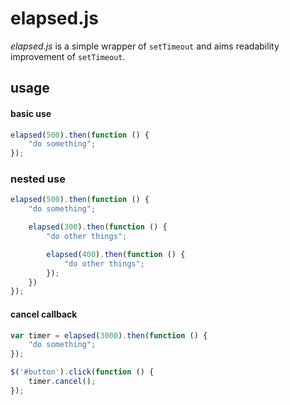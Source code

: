 elapsed.js
==========

*elapsed.js* is a simple wrapper of `setTimeout` and aims readability improvement of `setTimeout`.

usage
-----

#### basic use

```javascript
elapsed(500).then(function () {
    "do something";
});
```

### nested use

```javascript
elapsed(500).then(function () {
    "do something";

    elapsed(300).then(function () {
        "do other things";

        elapsed(400).then(function () {
            "do other things";
        });
    })
});
```

#### cancel callback

```javascript
var timer = elapsed(3000).then(function () {
    "do something";
});

$('#button').click(function () {
    timer.cancel();
});
```
